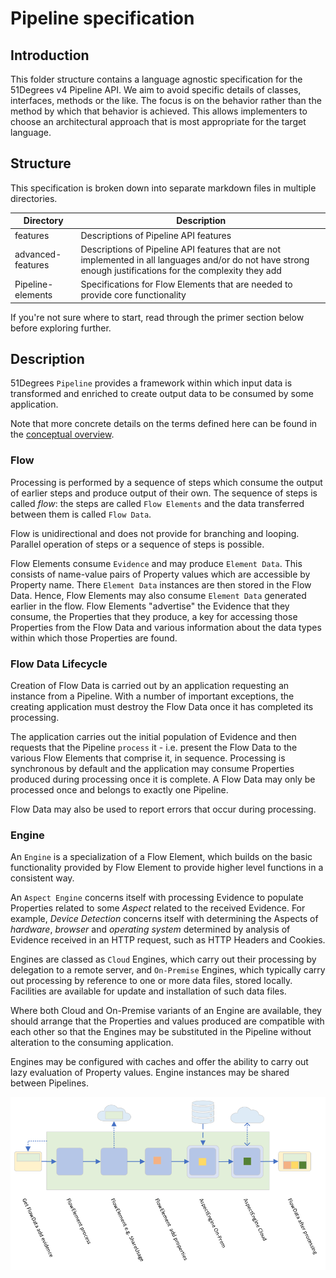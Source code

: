 # Pipeline specification

## Introduction

This folder structure contains a language agnostic specification for the 51Degrees
v4 Pipeline API.
We aim to avoid specific details of classes, interfaces, methods or the like. The
focus is on the behavior rather than the method by which that behavior is achieved.
This allows implementers to choose an architectural approach that is most appropriate
for the target language.

## Structure

This specification is broken down into separate markdown files in multiple directories.

| Directory | Description |
|---|---|
| features | Descriptions of Pipeline API features |
| advanced-features | Descriptions of Pipeline API features that are not implemented in all languages and/or do not have strong enough justifications for the complexity they add |
| Pipeline-elements | Specifications for Flow Elements that are needed to provide core functionality  |

If you're not sure where to start, read through the primer section below before
exploring further.

## Description

51Degrees `Pipeline` provides a framework within which input data is transformed
and enriched to create output data to be consumed by some application.

Note that more concrete details on the terms defined here can be found in the
[conceptual overview](conceptual-overview.md).

### Flow

Processing is performed by a sequence of steps which consume the
output of earlier steps and produce output of their own. The sequence of
steps is called *flow*: the steps are called `Flow Elements` and the data
transferred between them is called `Flow Data`.

Flow is unidirectional and does not provide for branching and looping. Parallel
operation of steps or a sequence of steps is possible.

Flow Elements consume `Evidence` and may produce `Element Data`. This consists
of name-value pairs of Property values which are accessible by Property name.
There `Element Data` instances are then stored in the Flow Data. Hence, Flow
Elements may also consume `Element Data` generated earlier in the flow.
Flow Elements "advertise" the Evidence that they consume, the Properties that
they produce, a key for accessing those Properties from the Flow Data and various
information about the data types within which those Properties are found.

### Flow Data Lifecycle

Creation of Flow Data is carried out by an application requesting an instance
from a Pipeline. With a number of important exceptions, the creating
application must destroy the Flow Data once it has completed its processing.

The application carries out the initial population of Evidence
and then requests that the Pipeline `process` it - i.e. present the Flow Data
to the various Flow Elements that comprise it, in sequence. Processing is
synchronous by default and the application may consume Properties produced
during processing once it is complete. A Flow Data may only be processed
once and belongs to exactly one Pipeline.

Flow Data may also be used to report errors that occur during processing.

### Engine

An `Engine` is a specialization of a Flow Element, which builds on the basic
functionality provided by Flow Element to provide higher level functions
in a consistent way.

An `Aspect Engine` concerns itself with processing Evidence to populate
Properties related to some *Aspect* related to the received Evidence. For example,
*Device Detection* concerns itself with determining the Aspects of *hardware*,
*browser* and *operating system* determined by analysis of Evidence received
in an HTTP request, such as HTTP Headers and Cookies.

Engines are classed as `Cloud` Engines, which carry out their processing
by delegation to a remote server, and `On-Premise` Engines, which typically
carry out processing by reference to one or more data files, stored locally.
Facilities are available for update and installation of such data files.

Where both Cloud and On-Premise variants of an Engine are available, they should
arrange that the Properties and values produced are compatible with each other
so that the Engines may be substituted in the Pipeline without alteration to
the consuming application.

Engines may be configured with caches and offer the ability to carry out lazy
evaluation of Property values. Engine instances may be shared between Pipelines.

![Illustration of Pipeline Flow](images/PipelineFlow.png)
